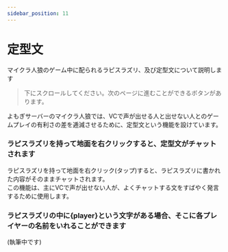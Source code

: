 ```yaml
---
sidebar_position: 11
---
```


# 定型文

マイクラ人狼のゲーム中に配られるラピスラズリ、及び定型文について説明します

> 下にスクロールしてください。次のページに進むことができるボタンがあります。

よもぎサーバーのマイクラ人狼では、VCで声が出せる人と出せない人とのゲームプレイの有利さの差を逓減させるために、定型文という機能を設けています。

### ラピスラズリを持って地面を右クリックすると、定型文がチャットされます

ラピスラズリを持って地面を右クリック(タップ)すると、ラピスラズリに書かれた内容がそのままチャットされます。  
この機能は、主にVCで声が出せない人が、よくチャットする文をすばやく発言するために使用します。

### ラピスラズリの中に{player}という文字がある場合、そこに各プレイヤーの名前をいれることができます

(執筆中です)
